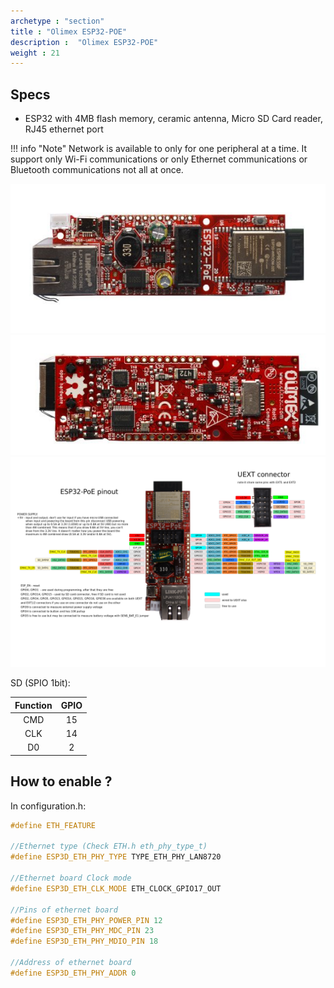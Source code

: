 ```yaml
---
archetype : "section"
title : "Olimex ESP32-POE"
description :  "Olimex ESP32-POE"
weight : 21
---
```




## Specs
* ESP32 with 4MB flash memory, ceramic antenna, Micro SD Card reader, RJ45 ethernet port

!!! info "Note"
    Network is available to only for one peripheral at a time. It support only Wi-Fi communications or only Ethernet communications or Bluetooth  communications not all at once.


![image](front.png?width=400px)
![image](back.png?width=400px)
![image](pinout.png?width=400px)

SD (SPIO 1bit):

| Function | GPIO|
|:-:|:-:|
|CMD | 15 |
|CLK|14| 
|D0|2|

## How to enable ?

In configuration.h:

```cpp
#define ETH_FEATURE

//Ethernet type (Check ETH.h eth_phy_type_t)
#define ESP3D_ETH_PHY_TYPE TYPE_ETH_PHY_LAN8720

//Ethernet board Clock mode
#define ESP3D_ETH_CLK_MODE ETH_CLOCK_GPIO17_OUT

//Pins of ethernet board
#define ESP3D_ETH_PHY_POWER_PIN 12
#define ESP3D_ETH_PHY_MDC_PIN 23
#define ESP3D_ETH_PHY_MDIO_PIN 18

//Address of ethernet board
#define ESP3D_ETH_PHY_ADDR 0
```